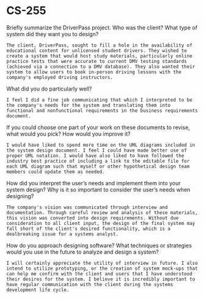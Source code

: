 # CS-255

Briefly summarize the DriverPass project. Who was the client? What type of system did they want you to design?

    The client, DriverPass, sought to fill a hole in the availability of educational content for unlicensed student drivers. They wished to create a system that would host study materials, particularly online practice tests that were accurate to current DMV testing standards (achieved via a connection to a DMV database). They also wanted their system to allow users to book in-person driving lessons with the company's employed driving instructors.

What did you do particularly well?

    I feel I did a fine job communicating that which I interpreted to be the company's needs for the system and translating them into functional and nonfunctional requirements in the business requirements document.

If you could choose one part of your work on these documents to revise, what would you pick? How would you improve it?

    I would have liked to spend more time on the UML diagrams included in the system design document. I feel I could have made better use of proper UML notation. I would have also liked to have followed the industry best practice of including a link to the editable file for each UML diagram such that myself or other hypothetical design team members could update them as needed.

How did you interpret the user’s needs and implement them into your system design? Why is it so important to consider the user’s needs when designing?

    The company's vision was communicated through interview and documentation. Through careful review and analysis of these materials, this vision was converted into design requirements. Without due consideration to all client input, the design of the final system may fall short of the client's desired functionality, which is a dealbreaking issue for a systems analyst.

How do you approach designing software? What techniques or strategies would you use in the future to analyze and design a system?

    I will certainly appreciate the utility of interview in future. I also intend to utilize prototyping, or the creation of system mock-ups that can help me confirm with the client and users that I have understood their desires for the system. I believe it is incredibly important to have regular communication with the client during the systems development life cycle.
